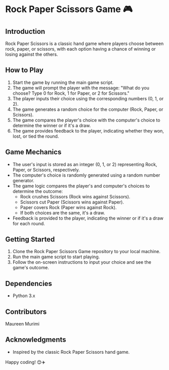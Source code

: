 # Rock Paper Scissors Game 🎮

## Introduction

Rock Paper Scissors is a classic hand game where players choose between rock, paper, or scissors, with each option having a chance of winning or losing against the others. 

## How to Play

1. Start the game by running the main game script.
2. The game will prompt the player with the message:
   "What do you choose? Type 0 for Rock, 1 for Paper, or 2 for Scissors."
3. The player inputs their choice using the corresponding numbers (0, 1, or 2).
4. The game generates a random choice for the computer (Rock, Paper, or Scissors).
5. The game compares the player's choice with the computer's choice to determine the winner or if it's a draw.
6. The game provides feedback to the player, indicating whether they won, lost, or tied the round.

## Game Mechanics

- The user's input is stored as an integer (0, 1, or 2) representing Rock, Paper, or Scissors, respectively.
- The computer's choice is randomly generated using a random number generator.
- The game logic compares the player's and computer's choices to determine the outcome:
  - Rock crushes Scissors (Rock wins against Scissors).
  - Scissors cut Paper (Scissors wins against Paper).
  - Paper covers Rock (Paper wins against Rock).
  - If both choices are the same, it's a draw.
- Feedback is provided to the player, indicating the winner or if it's a draw for each round.

## Getting Started

1. Clone the Rock Paper Scissors Game repository to your local machine.
2. Run the main game script to start playing.
3. Follow the on-screen instructions to input your choice and see the game's outcome.

## Dependencies

- Python 3.x

## Contributors
Maureen Murimi

## Acknowledgments

- Inspired by the classic Rock Paper Scissors hand game.

Happy coding! 😊✈️

